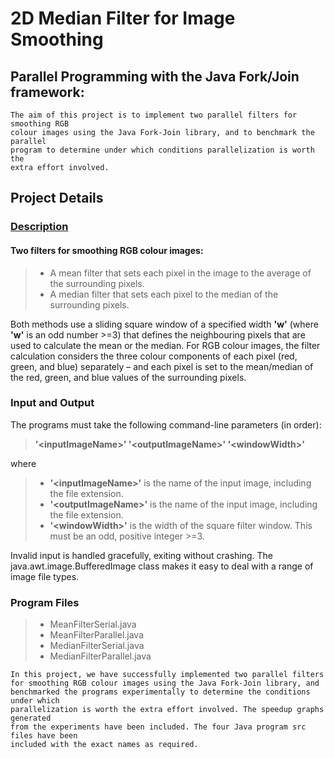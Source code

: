 # 2D Median Filter for Image Smoothing
## Parallel Programming with the Java Fork/Join framework:
    The aim of this project is to implement two parallel filters for smoothing RGB 
    colour images using the Java Fork-Join library, and to benchmark the parallel 
    program to determine under which conditions parallelization is worth the
    extra effort involved.

## Project Details

### <ins>Description</ins>

#### Two filters for smoothing RGB colour images:
> - A mean filter that sets each pixel in the image to the average of the surrounding pixels.
> - A median filter that sets each pixel to the median of the surrounding pixels.

Both methods use a sliding square window of a specified width **'w'** 
(where **'w'** is an odd number >=3) that defines the neighbouring 
pixels that are used to calculate the mean or the median. 
For RGB colour images, the filter calculation considers the 
three colour components of each pixel (red, green, and blue) 
separately – and each pixel is set to the mean/median of the red, 
green, and blue values of the surrounding pixels.

### Input and Output
The programs must take the following command-line parameters (in order):

> **'\<inputImageName\>' '\<outputImageName\>' '\<windowWidth\>'**

where
> * **'\<inputImageName\>'** is the name of the input image, including the file extension.
> * **'\<outputImageName\>'** is the name of the input image, including the file extension.
> * **'\<windowWidth\>'** is the width of the square filter window. This must be an odd, positive integer >=3.

Invalid input is handled gracefully, exiting without crashing. The java.awt.image.BufferedImage class makes it easy to deal with a range of image file types.

### Program Files

> * MeanFilterSerial.java
> * MeanFilterParallel.java
> * MedianFilterSerial.java
> * MedianFilterParallel.java

    In this project, we have successfully implemented two parallel filters 
    for smoothing RGB colour images using the Java Fork-Join library, and 
    benchmarked the programs experimentally to determine the conditions under which 
    parallelization is worth the extra effort involved. The speedup graphs generated 
    from the experiments have been included. The four Java program src files have been 
    included with the exact names as required.
